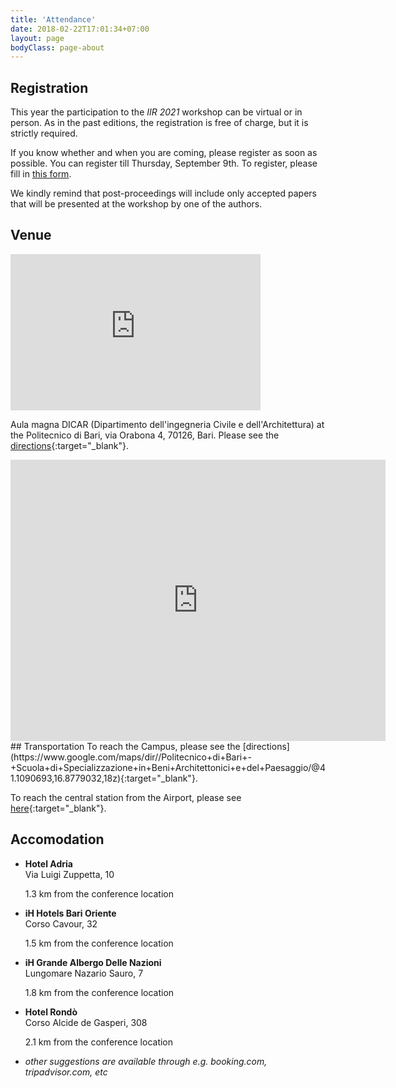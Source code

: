 ```yaml
---
title: 'Attendance'
date: 2018-02-22T17:01:34+07:00
layout: page
bodyClass: page-about
---
```


## Registration
This year the participation to the _IIR 2021_ workshop can be virtual or in person. As in the past editions, the registration is free of charge, but it is strictly required.

If you know whether and when you are coming, please register as soon as possible. You can register till Thursday, September 9th.
To register, please fill in [this form](https://forms.gle/71DiRHcsPhFmfLQU8).

We kindly remind that post-proceedings will include only accepted papers that will be presented at the workshop by one of the authors.

## Venue
<iframe style="border: 0;" src="https://www.google.com/maps/embed?pb=!4v1520352962140!6m8!1m7!1sCAoSLEFGMVFpcE1RblY1RFVKWVg4ZXZkaFhKNTR3RGJEbzlWcUdiM2VyYjRzVTdw!2m2!1d41.10922401460508!2d16.87862365919635!3f230.98460847840107!4f-2.8544496909431274!5f0.7820865974627469" width="400" height="250" frameborder="0" allowfullscreen="allowfullscreen"><span style="display: inline-block; width: 0px; overflow: hidden; line-height: 0;" data-mce-type="bookmark" class="mce_SELRES_start">&#xFEFF;</span></iframe>

Aula magna DICAR (Dipartimento dell'ingegneria Civile e dell'Architettura) at the Politecnico di Bari, via Orabona 4, 70126, Bari. Please see the [directions](https://www.google.com/maps/dir//Politecnico+di+Bari+-+Scuola+di+Specializzazione+in+Beni+Architettonici+e+del+Paesaggio/@41.1090693,16.8779032,18z){:target="_blank"}.

<iframe src="https://www.google.com/maps/embed?pb=!1m14!1m8!1m3!1d513.471380869805!2d16.878775105796567!3d41.10945794396242!3m2!1i1024!2i768!4f13.1!3m3!1m2!1s0x0%3A0xfe15f04989147fa7!2sPolitecnico%20di%20Bari%20-%20Scuola%20di%20Specializzazione%20in%20Beni%20Architettonici%20e%20del%20Paesaggio!5e1!3m2!1sen!2sit!4v1631104247580!5m2!1sen!2sit" width="600" height="450" style="border:0;" allowfullscreen="" loading="lazy"></iframe>
## Transportation
To reach the Campus, please see the [directions](https://www.google.com/maps/dir//Politecnico+di+Bari+-+Scuola+di+Specializzazione+in+Beni+Architettonici+e+del+Paesaggio/@41.1090693,16.8779032,18z){:target="_blank"}.

To reach the central station from the Airport, please see [here](http://www.aeroportidipuglia.it/bari/bus){:target="_blank"}.

## Accomodation

- **Hotel Adria**   
  Via Luigi Zuppetta, 10

  1.3 km from the conference location

- **iH Hotels Bari Oriente**   
  Corso Cavour, 32

  1.5 km from the conference location

- **iH Grande Albergo Delle Nazioni**   
  Lungomare Nazario Sauro, 7

  1.8 km from the conference location

- **Hotel Rondò**   
  Corso Alcide de Gasperi, 308

  2.1 km from the conference location


- _other suggestions are available through e.g. booking.com, tripadvisor.com, etc_
